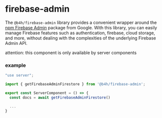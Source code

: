 # firebase-admin

The `@b4h/firebase-admin` library provides a convenient wrapper around the [npm Firebase Admin](https://www.npmjs.com/package/firebase-admin) package from Google. With this library, you can easily manage Firebase features such as authentication, firebase, cloud storage, and more, without dealing with the complexities of the underlying Firebase Admin API.

attention: this component is only available by server components

### example

```ts
"use server";

import { getFirebaseAdminFirestore } from '@b4h/firebase-admin';

export const ServerComponent = () => {
  const docs = await getFirebaseAdminFirestore()

  ...
}

```
